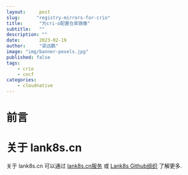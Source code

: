 ```yaml
---
layout:     post 
slug:      "registry-mirrors-for-crio"
title:      "为cri-o配置仓库镜像"
subtitle:   ""
description: ""
date:       2023-02-19
author:     "梁远鹏"
image: "img/banner-pexels.jpg"
published: false
tags:
    - crio 
    - cncf
categories: 
    - cloudnative
---
```


# 前言 

# 关于 lank8s.cn

关于 lank8s.cn 可以通过 [lank8s.cn服务](https://liangyuanpeng.com/post/cncf-kubernetes/service-lank8s.cn/) 或 [Lank8s Github组织](https://github.com/lank8s) 了解更多.


